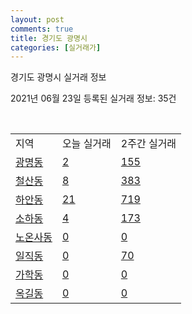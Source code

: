 ```yaml
---
layout: post
comments: true
title: 경기도 광명시
categories: [실거래가]
---
```


경기도 광명시 실거래 정보

2021년 06월 23일 등록된 실거래 정보: 35건

<script type="text/javascript">
  google.charts.load('current', {'packages':['corechart']});
  google.charts.setOnLoadCallback(drawChart);

  function drawChart() {
    var data = google.visualization.arrayToDataTable([['거래일', '매매', '전월세', '전매'], ['2021-02', 0, 25, 0], ['2021-03', 11, 153, 2], ['2021-04', 138, 296, 5], ['2021-05', 213, 432, 3], ['2021-06', 34, 188, 0]]);

    var options = {
      title: '최근 유형별 거래량 추이',
      legend: { position: 'bottom' }
    };

    var chart = new google.visualization.LineChart(document.getElementById('columnchart_material'));
    chart.draw(data, (options));
  }
</script>

<div id="columnchart_material" style="width: 450px; margin-left: -35px"></div>
<br>
<table class="sortable">
  <tr>
    <td>지역</td>
    <td>오늘 실거래</td>
    <td>2주간 실거래</td>
  </tr>

  
  <tr class="item">
    <td><a href="4121010100.html">광명동</a></td>
    <td><a href="4121010100.html">2</a></td>
    <td><a href="4121010100.html">155</a></td>
  </tr>
    

  <tr class="item">
    <td><a href="4121010200.html">철산동</a></td>
    <td><a href="4121010200.html">8</a></td>
    <td><a href="4121010200.html">383</a></td>
  </tr>
    

  <tr class="item">
    <td><a href="4121010300.html">하안동</a></td>
    <td><a href="4121010300.html">21</a></td>
    <td><a href="4121010300.html">719</a></td>
  </tr>
    

  <tr class="item">
    <td><a href="4121010400.html">소하동</a></td>
    <td><a href="4121010400.html">4</a></td>
    <td><a href="4121010400.html">173</a></td>
  </tr>
    

  <tr class="item">
    <td><a href="4121010500.html">노온사동</a></td>
    <td><a href="4121010500.html">0</a></td>
    <td><a href="4121010500.html">0</a></td>
  </tr>
    

  <tr class="item">
    <td><a href="4121010600.html">일직동</a></td>
    <td><a href="4121010600.html">0</a></td>
    <td><a href="4121010600.html">70</a></td>
  </tr>
    

  <tr class="item">
    <td><a href="4121010700.html">가학동</a></td>
    <td><a href="4121010700.html">0</a></td>
    <td><a href="4121010700.html">0</a></td>
  </tr>
    

  <tr class="item">
    <td><a href="4121010800.html">옥길동</a></td>
    <td><a href="4121010800.html">0</a></td>
    <td><a href="4121010800.html">0</a></td>
  </tr>
    


</table>


    
